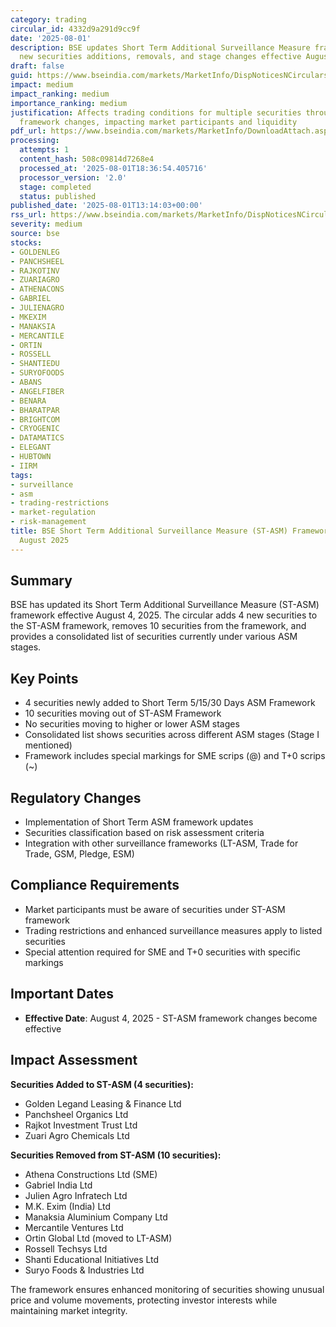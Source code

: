```yaml
---
category: trading
circular_id: 4332d9a291d9cc9f
date: '2025-08-01'
description: BSE updates Short Term Additional Surveillance Measure framework with
  new securities additions, removals, and stage changes effective August 4, 2025.
draft: false
guid: https://www.bseindia.com/markets/MarketInfo/DispNoticesNCirculars.aspx?Noticeid={F0210BD6-5214-4A7C-968F-6B2A3C7DA9BF}&noticeno=20250801-59&dt=08/01/2025&icount=59&totcount=80&flag=0
impact: medium
impact_ranking: medium
importance_ranking: medium
justification: Affects trading conditions for multiple securities through surveillance
  framework changes, impacting market participants and liquidity
pdf_url: https://www.bseindia.com/markets/MarketInfo/DownloadAttach.aspx?id=20250801-59&attachedId=6ccc03ef-2a51-4e44-b989-522cf6a51c80
processing:
  attempts: 1
  content_hash: 508c09814d7268e4
  processed_at: '2025-08-01T18:36:54.405716'
  processor_version: '2.0'
  stage: completed
  status: published
published_date: '2025-08-01T13:14:03+00:00'
rss_url: https://www.bseindia.com/markets/MarketInfo/DispNoticesNCirculars.aspx?Noticeid={F0210BD6-5214-4A7C-968F-6B2A3C7DA9BF}&noticeno=20250801-59&dt=08/01/2025&icount=59&totcount=80&flag=0
severity: medium
source: bse
stocks:
- GOLDENLEG
- PANCHSHEEL
- RAJKOTINV
- ZUARIAGRO
- ATHENACONS
- GABRIEL
- JULIENAGRO
- MKEXIM
- MANAKSIA
- MERCANTILE
- ORTIN
- ROSSELL
- SHANTIEDU
- SURYOFOODS
- ABANS
- ANGELFIBER
- BENARA
- BHARATPAR
- BRIGHTCOM
- CRYOGENIC
- DATAMATICS
- ELEGANT
- HUBTOWN
- IIRM
tags:
- surveillance
- asm
- trading-restrictions
- market-regulation
- risk-management
title: BSE Short Term Additional Surveillance Measure (ST-ASM) Framework Update -
  August 2025
---
```


## Summary

BSE has updated its Short Term Additional Surveillance Measure (ST-ASM) framework effective August 4, 2025. The circular adds 4 new securities to the ST-ASM framework, removes 10 securities from the framework, and provides a consolidated list of securities currently under various ASM stages.

## Key Points

- 4 securities newly added to Short Term 5/15/30 Days ASM Framework
- 10 securities moving out of ST-ASM Framework
- No securities moving to higher or lower ASM stages
- Consolidated list shows securities across different ASM stages (Stage I mentioned)
- Framework includes special markings for SME scrips (@) and T+0 scrips (~)

## Regulatory Changes

- Implementation of Short Term ASM framework updates
- Securities classification based on risk assessment criteria
- Integration with other surveillance frameworks (LT-ASM, Trade for Trade, GSM, Pledge, ESM)

## Compliance Requirements

- Market participants must be aware of securities under ST-ASM framework
- Trading restrictions and enhanced surveillance measures apply to listed securities
- Special attention required for SME and T+0 securities with specific markings

## Important Dates

- **Effective Date**: August 4, 2025 - ST-ASM framework changes become effective

## Impact Assessment

**Securities Added to ST-ASM (4 securities):**
- Golden Legand Leasing & Finance Ltd
- Panchsheel Organics Ltd  
- Rajkot Investment Trust Ltd
- Zuari Agro Chemicals Ltd

**Securities Removed from ST-ASM (10 securities):**
- Athena Constructions Ltd (SME)
- Gabriel India Ltd
- Julien Agro Infratech Ltd
- M.K. Exim (India) Ltd
- Manaksia Aluminium Company Ltd
- Mercantile Ventures Ltd
- Ortin Global Ltd (moved to LT-ASM)
- Rossell Techsys Ltd
- Shanti Educational Initiatives Ltd
- Suryo Foods & Industries Ltd

The framework ensures enhanced monitoring of securities showing unusual price and volume movements, protecting investor interests while maintaining market integrity.